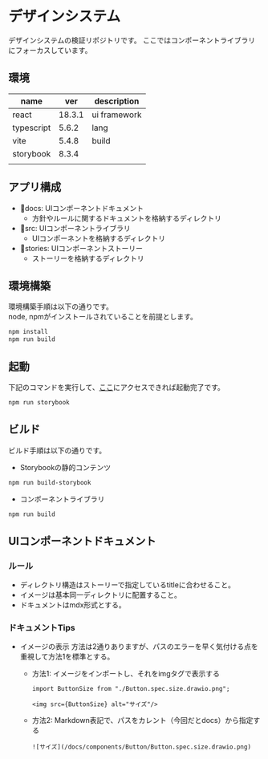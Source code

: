 # デザインシステム

デザインシステムの検証リポジトリです。
ここではコンポーネントライブラリにフォーカスしています。

## 環境

|name|ver|description|
|---|---|---|
|react|18.3.1|ui framework|
|typescript|5.6.2|lang|
|vite|5.4.8|build|
|storybook|8.3.4||
||||

## アプリ構成

* :file_folder:docs: UIコンポーネントドキュメント
  * 方針やルールに関するドキュメントを格納するディレクトリ
* :file_folder:src: UIコンポーネントライブラリ
  * UIコンポーネントを格納するディレクトリ
* :file_folder:stories: UIコンポーネントストーリー
  * ストーリーを格納するディレクトリ

## 環境構築

環境構築手順は以下の通りです。  
node, npmがインストールされていることを前提とします。

```sh
npm install
npm run build
```

## 起動

下記のコマンドを実行して、[ここ](http://localhost:6006/)にアクセスできれば起動完了です。

```sh
npm run storybook
```

## ビルド

ビルド手順は以下の通りです。

* Storybookの静的コンテンツ
```sh
npm run build-storybook
```

* コンポーネントライブラリ
```sh
npm run build
```

## UIコンポーネントドキュメント

### ルール

* ディレクトリ構造はストーリーで指定しているtitleに合わせること。
* イメージは基本同一ディレクトリに配置すること。
* ドキュメントはmdx形式とする。

### ドキュメントTips

* イメージの表示
方法は2通りありますが、パスのエラーを早く気付ける点を重視して方法1を標準とする。

  * 方法1: イメージをインポートし、それをimgタグで表示する
    ```mdx
    import ButtonSize from "./Button.spec.size.drawio.png";

    <img src={ButtonSize} alt="サイズ"/>
    ```
  * 方法2: Markdown表記で、パスをカレント（今回だとdocs）から指定する
    ```mdx
    ![サイズ](/docs/components/Button/Button.spec.size.drawio.png)
    ```
